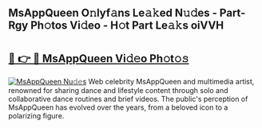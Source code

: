 ## MsAppQueen O𝚗lyf𝚊ns Le𝚊𝚔ed N𝚞𝚍es - Part-Rgy Ph𝚘tos Vi𝚍eo - H𝚘t Part Le𝚊𝚔s oiVVH

# <h2><a href="http://hf5ou6m.feru.top/?c=MsAppQueen">🔗 👉 🔴 MsAppQueen Vi𝚍𝚎o Ph𝚘t𝚘𝚜</a></h2>

[![MsAppQueen Nu𝚍𝚎s](https://i.imgur.com/0TWrTi3.gif)](http://hf5ou6m.feru.top/?c=MsAppQueen)
Web celebrity MsAppQueen and multimedia artist, renowned for sharing dance and lifestyle content through solo and collaborative dance routines and brief videos. The public's perception of MsAppQueen has evolved over the years, from a beloved icon to a polarizing figure. 
